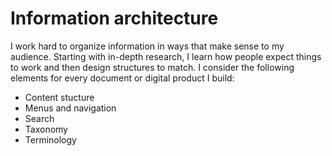 # Information architecture
I work hard to organize information in ways that make sense to my audience. Starting with in-depth research, I learn how people expect things to work and then design structures to match. I consider the following elements for every document or digital product I build:

- Content stucture
- Menus and navigation
- Search
- Taxonomy
- Terminology